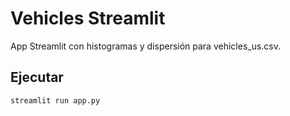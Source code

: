 # Vehicles Streamlit

App Streamlit con histogramas y dispersión para vehicles_us.csv.

## Ejecutar

```bash
streamlit run app.py
```
